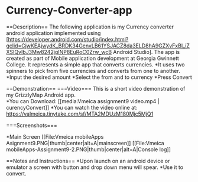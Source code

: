 # Currency-Converter-app

==Description==
The following application is my Currency converter android application implemented using 
[https://developer.android.com/studio/index.html?gclid=CjwKEAjwydK_BRDK34GenvLB61YSJACZ8da3ELD8hA9GZXvFxBl_iZXSIQvIbJ3Mw8242jgINP8EuRoC0Zrw_wcB Android Studio]. The app is created as part of Mobile application development at Georgia Gwinnett College. It represents a simple app that converts currencies.
*It uses two spinners to pick from five currencies and converts from one to another.
    *Input the desired amount
    *Select the from and to currency
    *Press Convert 
  


==Demonstration==
===Video===
This is a short video demonstration of my GrizzlyMap Android app.<br>
*You can Download:
[[media:Vmeica assignment9 video.mp4‎ | curencyConvert]]
*You can watch the video online at:
https://valmeica.tinytake.com/sf/MTA2MDUzM180Mjc5MjQ1

===Screenshots===

*Main Screen 
[[File:Vmeica mobileApps Asignment9.PNG|thumb|center|alt=A|mainscreen]]
[[File:Vmeica mobileApps-Assignment9-2.PNG|thumb|center|alt=A|Console log]]


==Notes and Instructions==
*Upon launch on an android device or emulator a screen with button and drop down menu will spear.
*Use it to convert.

